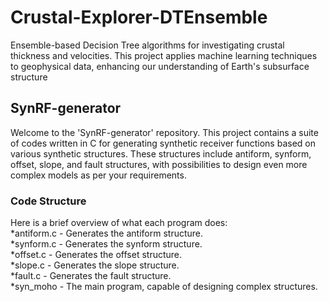 # Crustal-Explorer-DTEnsemble
Ensemble-based Decision Tree algorithms for investigating crustal thickness and velocities. This project applies machine learning techniques to geophysical data, enhancing our understanding of Earth's subsurface structure

## SynRF-generator

Welcome to the 'SynRF-generator' repository. This project contains a suite of codes written in C for generating synthetic receiver functions based on various synthetic structures. These structures include antiform, synform, offset, slope, and fault structures, with possibilities to design even more complex models as per your requirements.

### Code Structure

Here is a brief overview of what each program does:  
*antiform.c - Generates the antiform structure.  
*synform.c - Generates the synform structure.  
*offset.c - Generates the offset structure.  
*slope.c - Generates the slope structure.  
*fault.c - Generates the fault structure.  
*syn_moho - The main program, capable of designing complex structures.  
